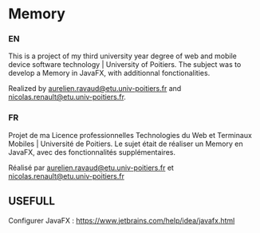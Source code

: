 # Memory
### EN

This is a project of my third university year degree of web and mobile device software technology | University of Poitiers. The subject was to develop a Memory in JavaFX, with additionnal fonctionalities.

Realized by aurelien.ravaud@etu.univ-poitiers.fr and nicolas.renault@etu.univ-poitiers.fr.

### FR

Projet de ma Licence professionnelles Technologies du Web et Terminaux Mobiles | Université de Poitiers. Le sujet était de réaliser un Memory en JavaFX, avec des fonctionnalités supplémentaires.  

Réalisé par aurelien.ravaud@etu.univ-poitiers.fr et nicolas.renault@etu.univ-poitiers.fr

## USEFULL
Configurer JavaFX :
https://www.jetbrains.com/help/idea/javafx.html
